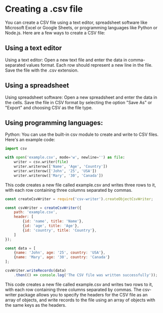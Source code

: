 # Creating a .csv file
You can create a CSV file using a text editor, spreadsheet software like Microsoft Excel or Google Sheets, or programming languages like Python or Node.js. Here are a few ways to create a CSV file:

## Using a text editor
Using a text editor: Open a new text file and enter the data in comma-separated values format. Each row should represent a new line in the file. Save the file with the .csv extension.

## Using a spreadsheet
Using spreadsheet software: Open a new spreadsheet and enter the data in the cells. Save the file in CSV format by selecting the option "Save As" or "Export" and choosing CSV as the file type.

## Using programming languages:

Python: You can use the built-in csv module to create and write to CSV files. Here's an example code:

```python
import csv

with open('example.csv', mode='w', newline='') as file:
    writer = csv.writer(file)
    writer.writerow(['Name', 'Age', 'Country'])
    writer.writerow(['John', '25', 'USA'])
    writer.writerow(['Mary', '30', 'Canada'])
```
This code creates a new file called example.csv and writes three rows to it, with each row containing three columns separated by commas.

```javascript
const createCsvWriter = require('csv-writer').createObjectCsvWriter;

const csvWriter = createCsvWriter({
    path: 'example.csv',
    header: [
        {id: 'name', title: 'Name'},
        {id: 'age', title: 'Age'},
        {id: 'country', title: 'Country'},
    ]
});

const data = [
    {name: 'John', age: '25', country: 'USA'},
    {name: 'Mary', age: '30', country: 'Canada'}
];

csvWriter.writeRecords(data)
    .then(() => console.log('The CSV file was written successfully'));
```
This code creates a new file called example.csv and writes two rows to it, with each row containing three columns separated by commas. The csv-writer package allows you to specify the headers for the CSV file as an array of objects, and write records to the file using an array of objects with the same keys as the headers.
